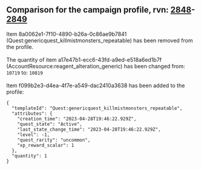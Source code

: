 ## Comparison for the campaign profile, rvn: [2848](https://github.com/PRO100KatYT/FortniteProfileRevisions/tree/main/profiles/campaign/2848%20campaign.json)-[2849](https://github.com/PRO100KatYT/FortniteProfileRevisions/tree/main/profiles/campaign/2849%20campaign.json)

Item 8a0062e1-7f10-4890-b26a-0c86ae9b7841 (Quest:genericquest_killmistmonsters_repeatable) has been removed from the profile.
<br><br>
The quantity of item a17e47b1-ecc6-43fd-a9ed-e518a6ed1b7f (AccountResource:reagent_alteration_generic) has been changed from: `10719` to: `10819`
<br><br>
Item f099b2e3-d4ea-4f7e-a549-dac2410a3638 has been added to the profile:

```
{
  "templateId": "Quest:genericquest_killmistmonsters_repeatable",
  "attributes": {
    "creation_time": "2023-04-28T19:46:22.929Z",
    "quest_state": "Active",
    "last_state_change_time": "2023-04-28T19:46:22.929Z",
    "level": -1,
    "quest_rarity": "uncommon",
    "xp_reward_scalar": 1
  },
  "quantity": 1
}
```

<br><br>
